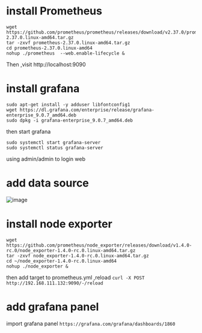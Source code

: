 # install Prometheus

```
wget https://github.com/prometheus/prometheus/releases/download/v2.37.0/prometheus-2.37.0.linux-amd64.tar.gz
tar -zxvf prometheus-2.37.0.linux-amd64.tar.gz
cd prometheus-2.37.0.linux-amd64
nohup ./prometheus  --web.enable-lifecycle &
```
Then ,visit  http://localhost:9090

# install grafana
```
sudo apt-get install -y adduser libfontconfig1
wget https://dl.grafana.com/enterprise/release/grafana-enterprise_9.0.7_amd64.deb
sudo dpkg -i grafana-enterprise_9.0.7_amd64.deb
```

then start grafana
```
sudo systemctl start grafana-server
sudo systemctl status grafana-server
```
using admin/admin to login web

# add data source
![image](https://user-images.githubusercontent.com/1063747/184475103-16c61bca-5ba3-4c62-86da-3096b0ed8fe9.png)

# install node exporter
```
wget https://github.com/prometheus/node_exporter/releases/download/v1.4.0-rc.0/node_exporter-1.4.0-rc.0.linux-amd64.tar.gz
tar -zxvf node_exporter-1.4.0-rc.0.linux-amd64.tar.gz
cd ~/node_exporter-1.4.0-rc.0.linux-amd64
nohup ./node_exporter &
```
then add target to prometheus.yml ,reload
` curl -X POST http://192.168.111.132:9090/-/reload `

# add grafana panel
import grafana panel `https://grafana.com/grafana/dashboards/1860`



